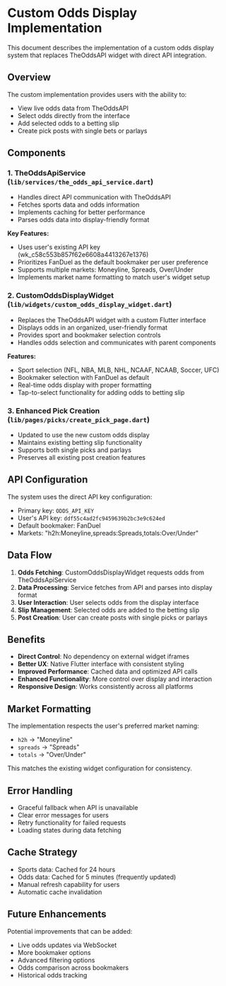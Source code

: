 # Custom Odds Display Implementation

This document describes the implementation of a custom odds display system that replaces TheOddsAPI widget with direct API integration.

## Overview

The custom implementation provides users with the ability to:
- View live odds data from TheOddsAPI
- Select odds directly from the interface 
- Add selected odds to a betting slip
- Create pick posts with single bets or parlays

## Components

### 1. TheOddsApiService (`lib/services/the_odds_api_service.dart`)
- Handles direct API communication with TheOddsAPI
- Fetches sports data and odds information
- Implements caching for better performance
- Parses odds data into display-friendly format

**Key Features:**
- Uses user's existing API key (wk_c58c553b857f62e6608a4413267e1376)
- Prioritizes FanDuel as the default bookmaker per user preference
- Supports multiple markets: Moneyline, Spreads, Over/Under
- Implements market name formatting to match user's widget setup

### 2. CustomOddsDisplayWidget (`lib/widgets/custom_odds_display_widget.dart`)
- Replaces the TheOddsAPI widget with a custom Flutter interface
- Displays odds in an organized, user-friendly format
- Provides sport and bookmaker selection controls
- Handles odds selection and communicates with parent components

**Features:**
- Sport selection (NFL, NBA, MLB, NHL, NCAAF, NCAAB, Soccer, UFC)
- Bookmaker selection with FanDuel as default
- Real-time odds display with proper formatting
- Tap-to-select functionality for adding odds to betting slip

### 3. Enhanced Pick Creation (`lib/pages/picks/create_pick_page.dart`)
- Updated to use the new custom odds display
- Maintains existing betting slip functionality
- Supports both single picks and parlays
- Preserves all existing post creation features

## API Configuration

The system uses the direct API key configuration:
- Primary key: `ODDS_API_KEY` 
- User's API key: `ddf55c4ad2fc9459639b2bc3e9c624ed`
- Default bookmaker: FanDuel
- Markets: "h2h:Moneyline,spreads:Spreads,totals:Over/Under"

## Data Flow

1. **Odds Fetching**: CustomOddsDisplayWidget requests odds from TheOddsApiService
2. **Data Processing**: Service fetches from API and parses into display format
3. **User Interaction**: User selects odds from the display interface
4. **Slip Management**: Selected odds are added to the betting slip
5. **Post Creation**: User can create posts with single picks or parlays

## Benefits

- **Direct Control**: No dependency on external widget iframes
- **Better UX**: Native Flutter interface with consistent styling
- **Improved Performance**: Cached data and optimized API calls
- **Enhanced Functionality**: More control over display and interaction
- **Responsive Design**: Works consistently across all platforms

## Market Formatting

The implementation respects the user's preferred market naming:
- `h2h` → "Moneyline"
- `spreads` → "Spreads" 
- `totals` → "Over/Under"

This matches the existing widget configuration for consistency.

## Error Handling

- Graceful fallback when API is unavailable
- Clear error messages for users
- Retry functionality for failed requests
- Loading states during data fetching

## Cache Strategy

- Sports data: Cached for 24 hours
- Odds data: Cached for 5 minutes (frequently updated)
- Manual refresh capability for users
- Automatic cache invalidation

## Future Enhancements

Potential improvements that can be added:
- Live odds updates via WebSocket
- More bookmaker options
- Advanced filtering options
- Odds comparison across bookmakers
- Historical odds tracking
